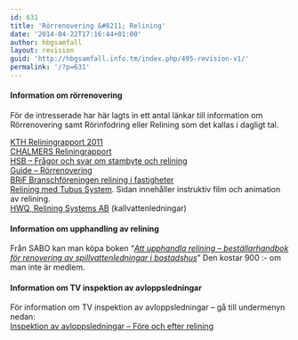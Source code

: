 ```yaml
---
id: 631
title: 'Rörrenovering &#8211; Relining'
date: '2014-04-22T17:16:44+01:00'
author: hbgsamfall
layout: revision
guid: 'http://hbgsamfall.info.tm/index.php/495-revision-v1/'
permalink: '/?p=631'
---
```


#### Information om rörrenovering

För de intresserade har här lagts in ett antal länkar till information om Rörrenovering samt Rörinfodring eller Relining som det kallas i dagligt tal.

[KTH Reliningrapport 2011](http://www.sabo.se/aktuellt/nyheter_s/2011/jun/Documents/Reliningrapport%20SABO.pdf)  
[CHALMERS Reliningrapport](http://publications.lib.chalmers.se/records/fulltext/163237.pdf)  
[HSB – Frågor och svar om stambyte och relining](http://blogg.hsb.se/miljo/relining/)  
[Guide – Rörrenovering](http://www.e-magin.se/v5/viewer/files/viewer_s.aspx?gKey=5cp1k69p&gInitPage=26)  
[BRiF Branschföreningen relining i fastigheter](http://www.brif.se/Pages/Media.aspx?id=6)  
[Relining med Tubus System](http://www.tubussystem.se/relining). Sidan innehåller instruktiv film och animation av relining.  
[HWQ, Relining Systems AB](http://www.hwq.se) (kallvattenledningar)

#### Information om upphandling av relining

Från SABO kan man köpa boken “[*Att upphandla relining – beställarhandbok för renovering av spillvattenledningar i bostadshus*](http://www.sabo.se/Trycksaker/Sidor/Trycksak.aspx?t=22601&c=8736601)” Den kostar 900 :- om man inte är medlem.

#### Information om TV inspektion av avloppsledningar

För information om TV inspektion av avloppsledningar – gå till undermenyn nedan:  
[Inspektion av avloppsledningar – Före och efter relining](http://admin.hbgsamfall.win/index.php/information-2/inspektion-av-avloppsledningar-fore-och-efter-relining/ "Inspektion av avloppsledningar – Före och efter relining")